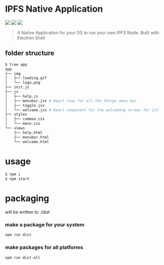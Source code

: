 IPFS Native Application
=======================

[![](https://img.shields.io/badge/made%20by-Protocol%20Labs-blue.svg?style=flat-square)](http://ipn.io) [![](https://img.shields.io/badge/project-IPFS-blue.svg?style=flat-square)](http://ipfs.io/) [![](https://img.shields.io/badge/freenode-%23ipfs-blue.svg?style=flat-square)](http://webchat.freenode.net/?channels=%23ipfs) 

> A Native Application for your OS to run your own IPFS Node. Built with Electron Shell

## folder structure

```bash
$ tree app
app
├── img
│   ├── loading.gif
│   └── logo.png
├── init.js
├── js
│   ├── help.js
│   ├── menubar.jsx # React view for all the things menu bar
│   ├── toggle.jsx
│   └── welcome.jsx # React component for the welcoming screen for 1st time users
├── styles
│   ├── common.css
│   └── menu.css
└── views
    ├── help.html
    ├── menubar.html
    └── welcome.html
```

# usage

```bash
$ npm i
$ npm start
```

# packaging

will be written to ./dist

### make a package for your system

```bash
npm run dist
```

### make packages for all platforms

```bash
npm run dist-all
```
